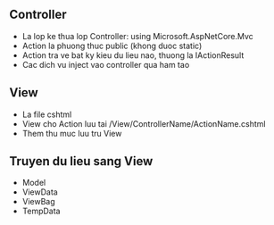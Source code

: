 ## Controller
- La lop ke thua lop Controller: using Microsoft.AspNetCore.Mvc
- Action la phuong thuc public (khong duoc static)
- Action tra ve bat ky kieu du lieu nao, thuong la IActionResult
- Cac dich vu inject vao controller qua ham tao
## View
- La file cshtml
- View cho Action luu tai /View/ControllerName/ActionName.cshtml
- Them thu muc luu tru View
## Truyen du lieu sang View
- Model
- ViewData
- ViewBag
- TempData 